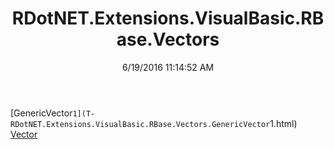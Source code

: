 ﻿---
title: RDotNET.Extensions.VisualBasic.RBase.Vectors
date: 6/19/2016 11:14:52 AM
---

[GenericVector`1](T-RDotNET.Extensions.VisualBasic.RBase.Vectors.GenericVector`1.html)
[Vector](T-RDotNET.Extensions.VisualBasic.RBase.Vectors.Vector.html)
